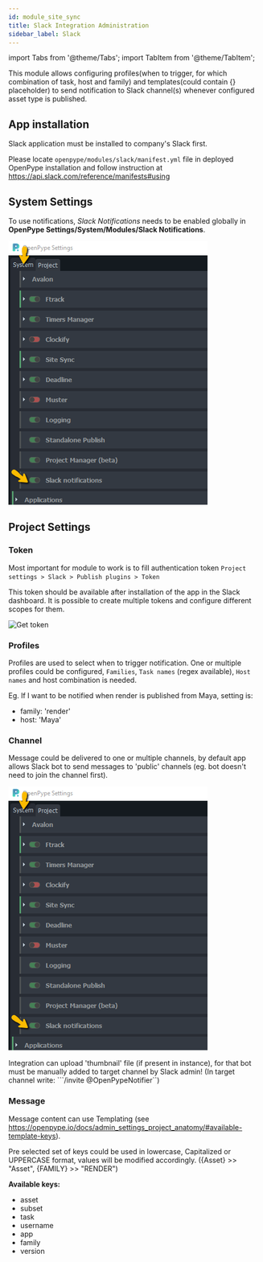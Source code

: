 ```yaml
---
id: module_site_sync
title: Slack Integration Administration
sidebar_label: Slack
---
```


import Tabs from '@theme/Tabs';
import TabItem from '@theme/TabItem';


This module allows configuring profiles(when to trigger, for which combination of task, host and family)
and templates(could contain {} placeholder) to send notification to Slack channel(s)
whenever configured asset type is published.


## App installation

Slack application must be installed to company's Slack first. 

Please locate `openpype/modules/slack/manifest.yml` file in deployed OpenPype installation and follow instruction at
https://api.slack.com/reference/manifests#using


## System Settings

To use notifications, *Slack Notifications* needs to be enabled globally in **OpenPype Settings/System/Modules/Slack Notifications**.

![Configure module](assets/slack_system.png)


## Project Settings

### Token
Most important for module to work is to fill authentication token 
```Project settings > Slack > Publish plugins > Token```

This token should be available after installation of the app in the Slack dashboard.
It is possible to create multiple tokens and configure different scopes for them.

![Get token](assets/slack_token.png)

### Profiles
Profiles are used to select when to trigger notification. One or multiple profiles
could be configured, `Families`, `Task names` (regex available), `Host names` and host combination is needed.

Eg. If I want to be notified when render is published from Maya, setting is:

- family: 'render'
- host: 'Maya'

### Channel
Message could be delivered to one or multiple channels, by default app allows Slack bot
to send messages to 'public' channels (eg. bot doesn't need to join the channel first).

![Configure module](assets/slack_system.png)

Integration can upload 'thumbnail' file (if present in instance), for that bot must be 
manually added to target channel by Slack admin!
(In target channel write: ```/invite @OpenPypeNotifier``)

### Message
Message content can use Templating (see https://openpype.io/docs/admin_settings_project_anatomy/#available-template-keys).

Pre selected set of keys could be used in lowercase, Capitalized or UPPERCASE format, values will be modified accordingly.
({Asset} >> "Asset", {FAMILY} >> "RENDER")

**Available keys:**
- asset
- subset
- task
- username
- app
- family
- version
